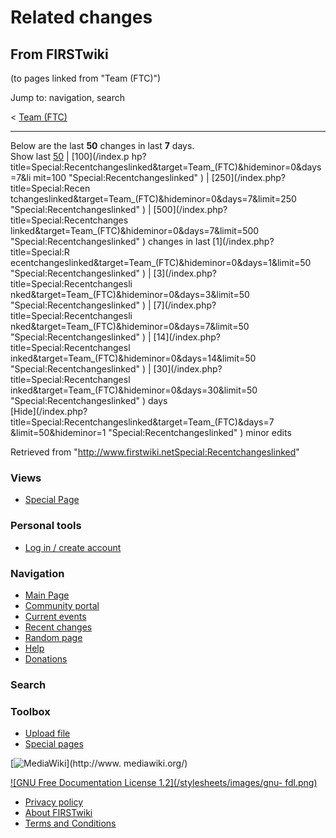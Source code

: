 # Related changes

## From FIRSTwiki

(to pages linked from "Team (FTC)")

Jump to: navigation, search

< [Team (FTC)](/index.php?title=Team_%28FTC%29&redirect=no "Team \(FTC\)")

--------------------------------------------------------------------------------

Below are the last **50** changes in last **7** days.<br>
Show last [50](/index.php?title=Special:Recentchangeslinked&target=Team_\(FTC\)&hideminor=0&days=7&limit=50 "Special:Recentchangeslinked" ) | [100](/index.p
hp?title=Special:Recentchangeslinked&target=Team_\(FTC\)&hideminor=0&days=7&li mit=100 "Special:Recentchangeslinked" ) | [250](/index.php?title=Special:Recen
tchangeslinked&target=Team_\(FTC\)&hideminor=0&days=7&limit=250 "Special:Recentchangeslinked" ) | [500](/index.php?title=Special:Recentchanges
linked&target=Team_\(FTC\)&hideminor=0&days=7&limit=500 "Special:Recentchangeslinked" ) changes in last [1](/index.php?title=Special:R
ecentchangeslinked&target=Team_\(FTC\)&hideminor=0&days=1&limit=50 "Special:Recentchangeslinked" ) | [3](/index.php?title=Special:Recentchangesli
nked&target=Team_\(FTC\)&hideminor=0&days=3&limit=50 "Special:Recentchangeslinked" ) | [7](/index.php?title=Special:Recentchangesli
nked&target=Team_\(FTC\)&hideminor=0&days=7&limit=50 "Special:Recentchangeslinked" ) | [14](/index.php?title=Special:Recentchangesl
inked&target=Team_\(FTC\)&hideminor=0&days=14&limit=50 "Special:Recentchangeslinked" ) | [30](/index.php?title=Special:Recentchangesl
inked&target=Team_\(FTC\)&hideminor=0&days=30&limit=50 "Special:Recentchangeslinked" ) days<br>
[Hide](/index.php?title=Special:Recentchangeslinked&target=Team_\(FTC\)&days=7 &limit=50&hideminor=1 "Special:Recentchangeslinked" ) minor edits

Retrieved from "<http://www.firstwiki.netSpecial:Recentchangeslinked>"

### Views

- [Special Page](Special:Recentchangeslinked/Team_%28FTC%29)

### Personal tools

- [Log in / create account](/index.php?title=Special:Userlogin&returnto=Special:Recentchangeslinked)

[](Main_Page "Main Page")

### Navigation

- [Main Page](Main_Page)
- [Community portal](FIRSTwiki:Community_portal)
- [Current events](Current_events)
- [Recent changes](Special:Recentchanges)
- [Random page](Special:Random)
- [Help](Help:Contents)
- [Donations](FIRSTwiki:Site_support)

### Search

### Toolbox

- [Upload file](Special:Upload)
- [Special pages](Special:Specialpages)

[![MediaWiki](/skins/common/images/poweredby_mediawiki_88x31.png)](http://www.
mediawiki.org/)

[![GNU Free Documentation License 1.2](/stylesheets/images/gnu-
fdl.png)](http://www.gnu.org/copyleft/fdl.html)

- [Privacy policy](FIRSTwiki:Privacy_policy "FIRSTwiki:Privacy policy")
- [About FIRSTwiki](FIRSTwiki:About "FIRSTwiki:About")
- [Terms and Conditions](FIRSTwiki:Terms_and_conditions "FIRSTwiki:Terms and conditions")
